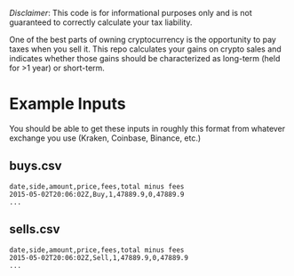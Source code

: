 *Disclaimer*: This code is for informational purposes only and is not guaranteed to correctly calculate your tax liability.

One of the best parts of owning cryptocurrency is the opportunity to pay taxes when you sell it. This repo calculates your gains on crypto sales and indicates whether those gains should be characterized as long-term (held for >1 year) or short-term.

# Example Inputs

You should be able to get these inputs in roughly this format from whatever exchange you use (Kraken, Coinbase, Binance, etc.)

## buys.csv

```csv
date,side,amount,price,fees,total minus fees
2015-05-02T20:06:02Z,Buy,1,47889.9,0,47889.9
...
```

## sells.csv

```csv
date,side,amount,price,fees,total minus fees
2015-05-02T20:06:02Z,Sell,1,47889.9,0,47889.9
...
```

